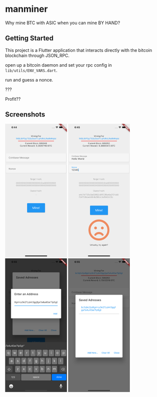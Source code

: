 # manminer

Why mine BTC with ASIC when you can mine BY HAND?

## Getting Started

This project is a Flutter application that interacts directly with the bitcoin blockchain through JSON_RPC.

open up a bitcoin daemon and set your rpc config in `lib/utils/ENV_VARS.dart`.

run and guess a nonce.

???

Profit??

## Screenshots
<img src="Screenshots/onload.png" width="200">    <img src="Screenshots/guess.png" width="200">    <img src="Screenshots/addaddress.png" width="200">    <img src="Screenshots/savedaddresses.png" width="200">
